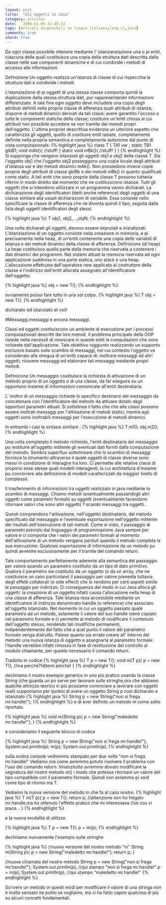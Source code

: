 ```yaml
---
layout: post
title:  "Gli oggetti in Java"
category: articles
date:   2008-01-05 22:45:33
tags: [Articoli disponibili in lingua italiana,lang_it,Java]
comments: true
share: true
---
```


Da ogni classe  possibile ottenere mediante l' istanzanziazione una o pi entit, ciascuna delle quali costituisce una 
copia della struttura dati descritta dalla classe nelle sue componenti dinamiche e di cui condivide i metodi di accesso alle informazioni.

Definizione 
Un oggetto realizza un'istanza di classe di cui rispecchia la struttura dati e condivide i metodi.

L'istanziazione di pi oggetti di una stessa classe comporta quindi la duplicazione della stessa struttura dati, pur rappresentando informazioni differenziate.
A tale fine ogni oggetto deve includere una copia degli attributi definiti nella propria classe di afferenza quali attributi di istanza; 
disporre di metodi dinamici derivati da tali classi; avere garantito l'acceso a tutte le componenti statiche della classe; 
costituire un'entit chiusa ai cui attributi non  possibile accedere se non tramite dei metodi propri dell'oggetto.
L'ultima propriet descrittiva evidenzia un ulteriore aspetto che caratterizza gli oggetti, quello di costituire entit isolate, completamente
definite nella propria semantica e completamente autonome dal punto di vista computazionale.
{% highlight java %}
class T {
   TA1 var ;
   static TB1 glbB1;
   void mAk(){
   //stuff!
   }
   static void mBk(){
   //stuff!
   }
}
{% endhighlight %}
Si supponga che vengano istanziati gli oggetti obj1 e obj2 della classe T. 
Sia l'oggetto obj1 che l'oggetto obj2 posseggono una copia locale degli attributi d'istanza var e dei metodi dinamici mAk(). 
Non possiedono invece copie proprie degli attributi di classe gblBk e dei metodi mBk() in quanto qualificati come static. 
A tali entit che sono proprie della classe T possono tuttavia riferire in modo diretto dal momento che ne costituiscono istanze.
Tutti gli oggetti che si intendono utilizzare in un programma vanno dichiarati. 
La dichiarazione degli identificatori (detti anche reference) degli oggetti di una classe  similare alla usuali dichiarazioni di variabile. 
Essa consiste nello specificare la classe di afferenza che ne diventa quindi il tipo, seguita dalla lista degli oggetti identificatori degli stessi.

{% highlight java %}
T obj1, obj2,...,objN;
{% endhighlight %}

Una volta dichiarati gli oggetti, devono essere istanziati e inizializzati. L'istanziazione di un oggetto consiste nella creazione in memoria,
e pi precisamente nella heap, di un'entit contenente una copia delle variabili di istanza e dei metodi dinamici della classe di afferenza.
Definizione (di heap) La heap costituisce quella parte della memoria che  riservata a contenere i dati dinamici dei programmi.
Nei sistemi attuali la memoria riservata ad ogni applicazione  suddivisa in una parte statica, uno stack e una heap. 
L'allocazione  effettuata dall'operatore new applicato al costruttore della classe e l'indirizzo dell'entit allocata  assegnato 
all'identificatore dell'oggetto.

{% highlight java %}
obj = new T();
{% endhighlight %}

ovviamente posso fare tutto in una sol colpo.
{% highlight java %}
T obj = new T();
{% endhighlight %}

dichiarato ed istanziato et voil!

#Messaggi,messaggi e ancora messaggi.

Classi ed oggetti costituiscono un ambiente di esecuzione per i processi computazionali descritti dai loro metodi. 
Il problema principale della OOP risiede nella necessit di innescare in queste entit le computazioni che sono richieste dall'applicazione. 
Tale obiettivo  raggiunto realizzando un supporto esclusivo basato sullo scambio di messaggi, nel cui contesto l'oggetto va considerato
alla stregua di un'entit capace di: inoltrare messaggi ad altri oggetti; ricevere messaggi ed elaborare tali messaggi mediante propri metodi.

Definizione 
Un messaggio costituisce la richiesta di attivazione di un metodo proprio di un oggetto o di una classe, 
da far eseguire su un opportuno insieme di informazioni comunicate all'entit destinataria.

L' inoltro di un messaggio richiede lo specifico destinarsi del messaggio da concatenare con l'identificatore del metodo da attivare 
dotato dagli opportuni parametri attuali. 
Si sottolinea il fatto che che alle classi possono essere inoltrati messaggi per l'attivazione di metodi statici, 
mentre agli oggetti sono inoltrabili messaggi per l'esecuzione di metodi dinamici. 

In entrambi i casi la sintassi  similare :
{% highlight java %}
T.m1();
obj.m2();
{% endhighlight %}

Una volta completato il metodo richiesto, l'entit destinataria del messaggio pu restituire all'oggetto mittente gli eventuali dati forniti 
dalla computazione del metodo. Sembra superfluo sottolineare che lo scambio di messaggi fornisce lo strumento attraverso il quale oggetti di 
classe diverse sono messi in condizione di interagire tra loro. Ci permette alle relative classi di proporsi esse stesse quali modelli interagenti, 
la cui architettura d'insieme pu concorrere alla definizione di modelli caratterizzati da maggior livello di complessit. 

Il trasferimento di informazioni tra oggetti  realizzato in java mediante lo scambio di messaggi.
Chiamo metodi (eventualmente passandogli altri oggetti come parametri formali) su oggetti (eventualmente facendomi ritornare valori che sono altri oggetti) ? 
scambi messaggi tra oggetti.. 

Questi comprendono l'attivazione, nell'oggetto destinatario, del metodo specificato dal messaggio e l'eventuale esportazione nell'oggetto mittente 
dei risultati dell'esecuzione di tali metodi. Come si  visto, il passaggio di parametri previsto dal linguaggio di programmazione Java  sempre 
per valore e ci comporta che i valori dei parametri formali al momento dell'attivazione di un metodo vengano perduti quando il metodo completa la 
sua esecuzione. Qualsiasi esportazione di informazione da un metodo pu quindi avvenire esclusivamente per il tramite del comando return. 

Tale comportamento  perfettamente aderente alla semantica del passaggio per valore quando un parametro  costituito da un tipo di dato primitivo. 
Qualora il parametro sia costituito da un oggetto (o da un array, che ne costituisce un caso particolare) il passaggio per valore presenta tuttavia 
degli effetti collaterali (o side effect) che lo rendono per certi aspetti simile al passaggio per indirizzo. Ci  conseguenza del modo in cui Java 
alloca gli oggetti: la creazione di un oggetto infatti causa l'allocazione nella heap di una classe di afferenza. Tale istanza  resa accessibile 
mediante un identificatore di indirizzo denominato handle (o reference) che  associato all'oggetto istanziato.
Nel momento in cui un oggetto  passato quale parametro ad un metodo, solamente il valore del suo handle viene copiato nel parametro formale e ci 
permette al metodo di modificare il contenuto dell'oggetto stesso, rendendo tali modifiche permanenti, indipendentemente dal fatto che a quel punto
 il valore del parametro formale venga distrutto.
Palese quanto sia errato creare all' interno del metodo una nuova istanza di oggetto e assegnarla al parametro formale: l'handle verrebbe infatti 
rimosso in fase di restituzione del controllo al modulo chiamante, per questo  necessario il comando return.

Tradotto in codice
{% highlight java %}
T p = new T();
void m(T p){
    p = new T(); //ma perchè?!ditemi perchè!
}
{% endhighlight %}

decliniamo il nostro esempio generico in uno più pratico usando la classe String (che guarda un po serve per lavorare sulle stringhe,ora che 
abbiamo qualche attrezzo teorico in più possiamo cominciare a lavorare con oggetti reali) supponiamo per ipotesi di avere un oggetto String p così 
dichiarato e istanziato
{% highlight java %}
String p = new String("non si frega mr.handle!");
{% endhighlight %}
e di aver definito un metodo m come sotto riportato.

{% highlight java %}
void m(String p){
   p = new String("maledetto mr.handle!");
}
{% endhighlight %}

e consideriamo il seguente blocco di codice

{% highlight java %}
String p = new String("non si frega mr.handle!");
System.out.println(p);
m(p);
System.out.println(p);
{% endhighlight %}

sulla nostra console vedremmo stampato per due volte "non si frega mr.handle!" Vediamo ora come avremmo potuto risolvere 
il problema con l'uso del comando return. Innanzitutto avremmo dovuto modificare la segnatura del nostro metodo m() i modo che 
potesse ritornare un valore del tipo compatibile con il parametro formale. Quindi non avremmo pi void come tipo di ritorno ma T. 

Vediamo la nuova versione del metodo m che fa al caso nostro.
{% highlight java %}
T m(T p){
   p = new T(); 
   return p;
   //attenzione non ho fregato mr.handle,ma ho ottenuto l'effetto pratico che mi interessava
      //se cos vi piace...
}
{% endhighlight %}

e la nuova modalità di utilizzo

{% highlight java %}
T p = new T();
p = m(p);
{% endhighlight %}

decliniamo nuovamente l'esempio sulle stringhe

{% highlight java %}
//nuova versione del nostro metodo "m"
String m(String p){
   p = new String("maledetto mr.handle!");
   return p;
}

//nuova chiamata del nostro metodo
String p = new String("non si frega mr.handle!");
System.out.println(p);
//qui stampo "non si frega mr.handle!"
p = m(p);
System.out.println(p);
//qui stampo "maledetto mr.handle!"
{% endhighlight %}

Scrivere un metodo in questi modi per modificare il valore di una stringa non è molto sensato ne pulito se vogliamo, ma 
ci ha fatto capire qualcosa di più su alcuni concetti fondamentali.

